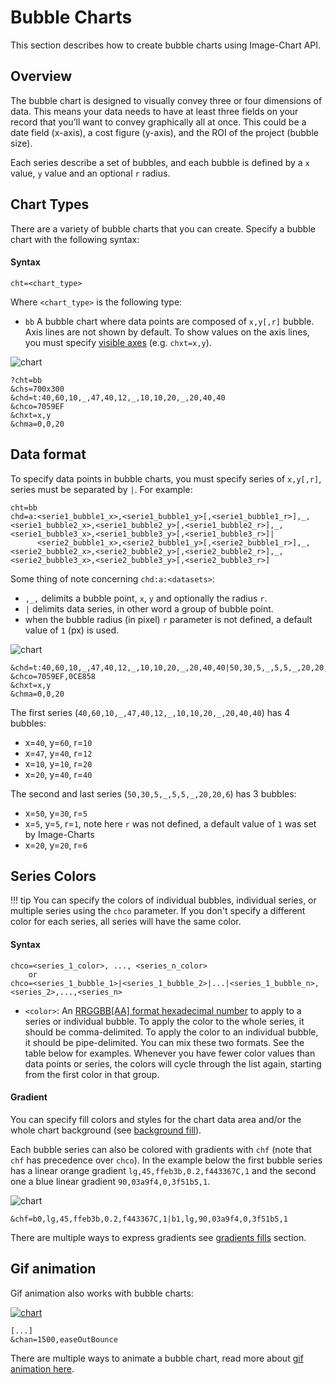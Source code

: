 # Bubble Charts

This section describes how to create bubble charts using Image-Chart API.

## Overview

The bubble chart is designed to visually convey three or four dimensions of data. This means your data needs to have at least three fields on your record that you’ll want to convey graphically all at once. This could be a date field (x-axis), a cost figure (y-axis), and the ROI of the project (bubble size).

Each series describe a set of bubbles, and each bubble is defined by a `x` value, `y` value and an optional `r` radius.

## Chart Types

There are a variety of bubble charts that you can create. Specify a bubble chart with the following syntax:

#### Syntax

```
cht=<chart_type>
```

Where `<chart_type>` is the following type:

- `bb` A bubble chart where data points are composed of `x,y[,r]` bubble. Axis lines are not shown by default. To show values on the axis lines, you must specify [visible axes](/reference/chart-axis/#visible-axes) (e.g. `chxt=x,y`).

![chart](https://image-charts.com/chart?cht=bb&chs=700x300&chd=t:40,60,10,_,47,40,12,_,10,10,20,_,20,40,40&chco=7059EF&chxt=x,y&chma=0,0,20)

```
?cht=bb
&chs=700x300
&chd=t:40,60,10,_,47,40,12,_,10,10,20,_,20,40,40
&chco=7059EF
&chxt=x,y
&chma=0,0,20
```

## Data format

To specify data points in bubble charts, you must specify series of `x,y[,r]`, series must be separated by `|`. For example:

```
cht=bb
chd=a:<serie1_bubble1_x>,<serie1_bubble1_y>[,<serie1_bubble1_r>],_,<serie1_bubble2_x>,<serie1_bubble2_y>[,<serie1_bubble2_r>],_,<serie1_bubble3_x>,<serie1_bubble3_y>[,<serie1_bubble3_r>]|
      <serie2_bubble1_x>,<serie2_bubble1_y>[,<serie2_bubble1_r>],_,<serie2_bubble2_x>,<serie2_bubble2_y>[,<serie2_bubble2_r>],_,<serie2_bubble3_x>,<serie2_bubble3_y>[,<serie2_bubble3_r>]
```

Some thing of note concerning `chd:a:<datasets>`:

- `,_,` delimits a bubble point, `x`, `y` and optionally the radius `r`.
- `|` delimits data series, in other word a group of bubble point.
- when the bubble radius (in pixel) `r` parameter is not defined, a default value of `1` (px) is used.

![chart](https://image-charts.com/chart?cht=bb&chs=700x300&chd=t:40,60,10,_,47,40,12,_,10,10,20,_,20,40,40|50,30,5,_,5,5,_,20,20,6&chco=7059EF|0CE858&chxt=x,y&chma=0,0,20)

```
&chd=t:40,60,10,_,47,40,12,_,10,10,20,_,20,40,40|50,30,5,_,5,5,_,20,20,6
&chco=7059EF,0CE858
&chxt=x,y
&chma=0,0,20
```

The first series (`40,60,10,_,47,40,12,_,10,10,20,_,20,40,40`) has 4 bubbles:

- x=`40`, y=`60`, r=`10`
- x=`47`, y=`40`, r=`12`
- x=`10`, y=`10`, r=`20`
- x=`20`, y=`40`, r=`40`

The second and last series (`50,30,5,_,5,5,_,20,20,6`) has 3 bubbles:

- x=`50`, y=`30`, r=`5`
- x=`5`, y=`5`, r=`1`, note here `r` was not defined, a default value of `1` was set by Image-Charts
- x=`20`, y=`20`, r=`6`


## Series Colors

!!! tip
    You can specify the colors of individual bubbles, individual series, or multiple series using the `chco` parameter. If you don't specify a different color for each series, all series will have the same color.

#### Syntax

```
chco=<series_1_color>, ..., <series_n_color>
    or
chco=<series_1_bubble_1>|<series_1_bubble_2>|...|<series_1_bubble_n>,<series_2>,...,<series_n>
```

- `<color>`: An [RRGGBB\[AA\] format hexadecimal number](/reference/color-format) to apply to a series or individual bubble. To apply the color to the whole series, it should be comma-delimited. To apply the color to an individual bubble, it should be pipe-delimited. You can mix these two formats. See the table below for examples. Whenever you have fewer color values than data points or series, the colors will cycle through the list again, starting from the first color in that group.

#### Gradient

You can specify fill colors and styles for the chart data area and/or the whole chart background (see [background fill](/reference/background-fill/)).


Each bubble series can also be colored with gradients with `chf` (note that `chf` has precedence over `chco`). In the example below the first bubble series has a linear orange gradient `lg,45,ffeb3b,0.2,f443367C,1` and the second one a blue linear gradient `90,03a9f4,0,3f51b5,1`.

![chart](https://image-charts.com/chart?cht=bb&chs=700x300&chd=t:40,60,10,_,47,40,12,_,10,10,20,_,20,40,40|50,30,5,_,20,20,6,_,5,5,10,_,15,20,20&chxt=x,y&chma=0,0,20&chl=||hum|WoW!|&chf=b0,lg,45,ffeb3b,0.2,f443367C,1|b1,lg,90,03a9f4,0,3f51b5,1)

```
&chf=b0,lg,45,ffeb3b,0.2,f443367C,1|b1,lg,90,03a9f4,0,3f51b5,1
```

There are multiple ways to express gradients see [gradients fills](/reference/background-fill/#gradient-fills) section.

## Gif animation

Gif animation also works with bubble charts:

[![chart](https://image-charts.com/chart?cht=bb&chs=700x300&chd=t:40,60,10,_,47,40,12,_,10,10,20,_,20,40,40|50,30,5,_,20,20,6,_,5,5,10,_,15,20,20&chco=7059EF|0CE858&chxt=x,y&chma=0,0,20&chan=1500,easeOutBounce)](https://image-charts.com/chart?cht=bb&chs=700x300&chd=t:40,60,10,_,47,40,12,_,10,10,20,_,20,40,40|50,30,5,_,20,20,6,_,5,5,10,_,15,20,20&chco=7059EF|0CE858&chxt=x,y&chma=0,0,20&chan=1500,easeOutBounce)

```
[...]
&chan=1500,easeOutBounce
```

There are multiple ways to animate a bubble chart, read more about [gif animation here](/reference/animation/).
